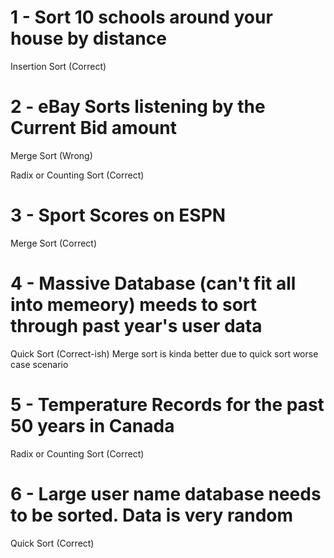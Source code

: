 # 1 - Sort 10 schools around your house by distance

Insertion Sort (Correct)

# 2 - eBay Sorts listening by the Current Bid amount

Merge Sort (Wrong)

Radix or Counting Sort (Correct)

# 3 - Sport Scores on ESPN

Merge Sort (Correct)

# 4 - Massive Database (can't fit all into memeory) meeds to sort through past year's user data

Quick Sort (Correct-ish)
Merge sort is kinda better due to quick sort worse case scenario

# 5 - Temperature Records for the past 50 years in Canada

Radix or Counting Sort (Correct)

# 6 - Large user name database needs to be sorted. Data is very random

Quick Sort (Correct)
